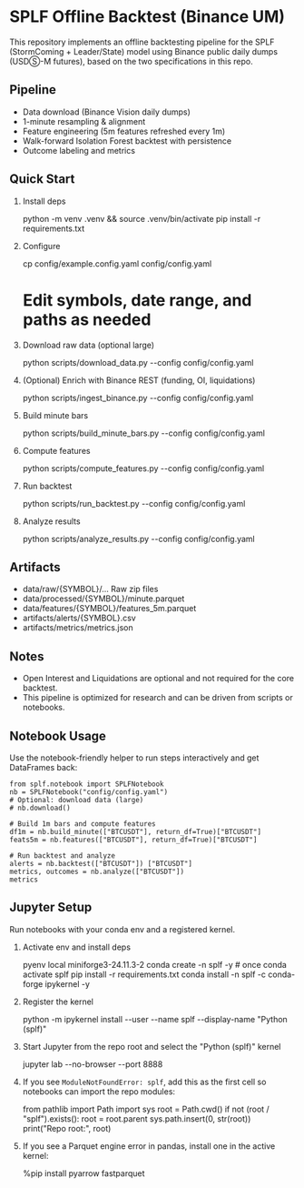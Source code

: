 SPLF Offline Backtest (Binance UM)
=================================

This repository implements an offline backtesting pipeline for the SPLF (StormComing + Leader/State) model using Binance public daily dumps (USDⓈ-M futures), based on the two specifications in this repo.

Pipeline
--------
- Data download (Binance Vision daily dumps)
- 1-minute resampling & alignment
- Feature engineering (5m features refreshed every 1m)
- Walk-forward Isolation Forest backtest with persistence
- Outcome labeling and metrics

Quick Start
-----------
1) Install deps

    python -m venv .venv && source .venv/bin/activate
    pip install -r requirements.txt

2) Configure

    cp config/example.config.yaml config/config.yaml
    # Edit symbols, date range, and paths as needed

3) Download raw data (optional large)

    python scripts/download_data.py --config config/config.yaml

4) (Optional) Enrich with Binance REST (funding, OI, liquidations)

    python scripts/ingest_binance.py --config config/config.yaml

5) Build minute bars

    python scripts/build_minute_bars.py --config config/config.yaml

6) Compute features

    python scripts/compute_features.py --config config/config.yaml

7) Run backtest

    python scripts/run_backtest.py --config config/config.yaml

8) Analyze results

    python scripts/analyze_results.py --config config/config.yaml

Artifacts
---------
- data/raw/{SYMBOL}/...             Raw zip files
- data/processed/{SYMBOL}/minute.parquet
- data/features/{SYMBOL}/features_5m.parquet
- artifacts/alerts/{SYMBOL}.csv
- artifacts/metrics/metrics.json

Notes
-----
- Open Interest and Liquidations are optional and not required for the core backtest.
- This pipeline is optimized for research and can be driven from scripts or notebooks.

Notebook Usage
--------------
Use the notebook-friendly helper to run steps interactively and get DataFrames back:

    from splf.notebook import SPLFNotebook
    nb = SPLFNotebook("config/config.yaml")
    # Optional: download data (large)
    # nb.download()
    
    # Build 1m bars and compute features
    df1m = nb.build_minute(["BTCUSDT"], return_df=True)["BTCUSDT"]
    feats5m = nb.features(["BTCUSDT"], return_df=True)["BTCUSDT"]
    
    # Run backtest and analyze
    alerts = nb.backtest(["BTCUSDT"]) ["BTCUSDT"]
    metrics, outcomes = nb.analyze(["BTCUSDT"]) 
    metrics

Jupyter Setup
-------------
Run notebooks with your conda env and a registered kernel.

1) Activate env and install deps

    pyenv local miniforge3-24.11.3-2
    conda create -n splf -y  # once
    conda activate splf
    pip install -r requirements.txt
    conda install -n splf -c conda-forge ipykernel -y

2) Register the kernel

    python -m ipykernel install --user --name splf --display-name "Python (splf)"

3) Start Jupyter from the repo root and select the "Python (splf)" kernel

    jupyter lab --no-browser --port 8888

4) If you see `ModuleNotFoundError: splf`, add this as the first cell so notebooks can import the repo modules:

    from pathlib import Path
    import sys
    root = Path.cwd()
    if not (root / "splf").exists():
        root = root.parent
    sys.path.insert(0, str(root))
    print("Repo root:", root)

5) If you see a Parquet engine error in pandas, install one in the active kernel:

    %pip install pyarrow fastparquet
